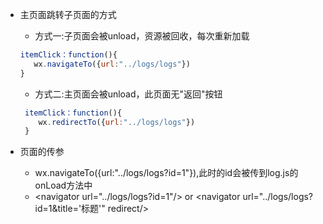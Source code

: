 - 主页面跳转子页面的方式
    - 方式一:子页面会被unload，资源被回收，每次重新加载
     ```js
     itemClick：function(){
        wx.navigateTo({url:"../logs/logs"})
     }
    
    ```
    - 方式二:主页面会被unload，此页面无"返回"按钮
    ```js
     itemClick：function(){
        wx.redirectTo({url:"../logs/logs"})
     }
    ```

- 页面的传参
    - wx.navigateTo({url:"../logs/logs?id=1"}),此时的id会被传到log.js的onLoad方法中
    - \<navigator url="../logs/logs?id=1"/> or \<navigator url="../logs/logs?id=1&title='标题'" redirect/>
    
